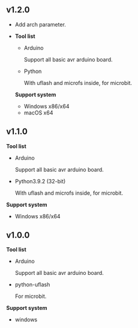 ## v1.2.0

- Add arch parameter.

- **Tool list**

    - Arduino

        Support all basic avr arduino board.

    - Python

        With uflash and microfs inside, for microbit.

    **Support system**

    - Windows x86/x64
    - macOS x64

## v1.1.0

**Tool list**

- Arduino

	Support all basic avr arduino board.

- Python3.9.2 (32-bit)

	With uflash and microfs inside, for microbit.

**Support system**

- Windows x86/x64

## v1.0.0

**Tool list**

- Arduino

	Support all basic avr arduino board.

- python-uflash

	For microbit.

**Support system**

- windows
